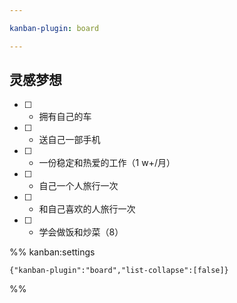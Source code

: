 ```yaml
---

kanban-plugin: board

---
```


## 灵感梦想

- [ ] - 拥有自己的车
- [ ] - 送自己一部手机
- [ ] - 一份稳定和热爱的工作（1 w+/月）
- [ ] - 自己一个人旅行一次
- [ ] - 和自己喜欢的人旅行一次
- [ ] - 学会做饭和炒菜（8）




%% kanban:settings
```
{"kanban-plugin":"board","list-collapse":[false]}
```
%%
